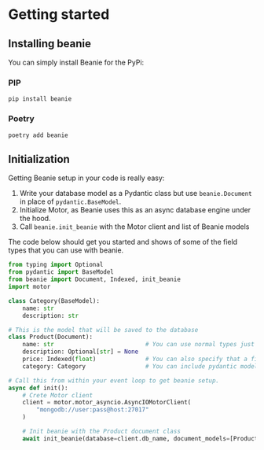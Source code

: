 # Getting started

## Installing beanie

You can simply install Beanie for the PyPi:

### PIP

```shell
pip install beanie
```

### Poetry

```shell
poetry add beanie
```
## Initialization

Getting Beanie setup in your code is really easy:

 1. Write your database model as a Pydantic class but use `beanie.Document` in place of `pydantic.BaseModel`.
 2. Initialize Motor, as Beanie uses this as an async database engine under the hood.
 3. Call `beanie.init_beanie` with the Motor client and list of Beanie models
 
 The code below should get you started and shows of some of the field types that you can use with beanie.
 
```python
from typing import Optional
from pydantic import BaseModel
from beanie import Document, Indexed, init_beanie
import motor

class Category(BaseModel):
    name: str
    description: str

# This is the model that will be saved to the database
class Product(Document):
    name: str                          # You can use normal types just like in pydantic
    description: Optional[str] = None
    price: Indexed(float)              # You can also specify that a field should correspond to an index
    category: Category                 # You can include pydantic models as well

# Call this from within your event loop to get beanie setup.
async def init():
    # Crete Motor client
    client = motor.motor_asyncio.AsyncIOMotorClient(
        "mongodb://user:pass@host:27017"
    )

    # Init beanie with the Product document class
    await init_beanie(database=client.db_name, document_models=[Product])
    
```
 
 


